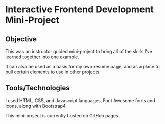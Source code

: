 # Interactive Frontend Development Mini-Project


## Objective

This was an instructor guided mini-project to bring
all of the skills I've learned together into one example.

It can also be used as a basis for my own resume page, 
and as a place to pull certain elements to use in other projects.

## Tools/Technologies

I used HTML, CSS, and Javascript languages, Font Awesome fonts and Icons, along with Bootstrap4. 

This mini-project is currently hosted on GitHub pages.
